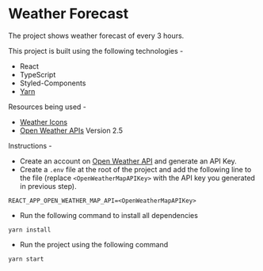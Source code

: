 # Weather Forecast

The project shows weather forecast of every 3 hours.

This project is built using the following technologies - 
- React
- TypeScript
- Styled-Components
- [Yarn](https://yarnpkg.com/getting-started/install)

Resources being used -
- [Weather Icons](http://erikflowers.github.io/weather-icons/)
- [Open Weather APIs](https://openweathermap.org/) Version 2.5

Instructions -

- Create an account on [Open Weather API](https://openweathermap.org/) and generate an API Key.
- Create a `.env` file at the root of the project and add the following line to the file (replace `<OpenWeatherMapAPIKey>` with the API key you generated in previous step).
```
REACT_APP_OPEN_WEATHER_MAP_API=<OpenWeatherMapAPIKey>
```
- Run the following command to install all dependencies
```
yarn install
```
- Run the project using the following command
```
yarn start
```